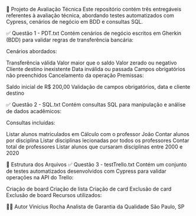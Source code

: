 📘 Projeto de Avaliação Técnica
Este repositório contém três entregáveis referentes à avaliação técnica, abordando testes automatizados com Cypress, cenários de negócio em BDD e consultas SQL.

✅ Questão 1 - PDT.txt
Contém cenários de negócio escritos em Gherkin (BDD) para validar regras de transferência bancária:

Cenários abordados:

Transferência válida
Valor maior que o saldo
Valor zerado ou negativo
Cliente destino inexistente
Data inválida ou passada
Campos obrigatórios não preenchidos
Cancelamento da operação
Premissas:

Saldo inicial de R$ 200,00
Validação de campos obrigatórios, data e cliente destino

✅ Questão 2 - SQL.txt
Contém consultas SQL para manipulação e análise de dados acadêmicos:

Consultas incluídas:

Listar alunos matriculados em Cálculo com o professor João
Contar alunos por disciplina
Listar disciplinas lecionadas por todos os professores
Contar total de professores
Listar alunos que cursaram disciplinas entre 2000 e 2020

📁 Estrutura dos Arquivos
✅ Questão 3 - testTrello.txt
Contém um conjunto de testes automatizados desenvolvidos com Cypress para validar operações na API do Trello:

Criação de board
Criação de lista
Criação de card
Exclusão de card
Exclusão de board
Recursos utilizados:

👨‍💻 Autor
Vinícius Rocha
Analista de Garantia da Qualidade
São Paulo, SP
